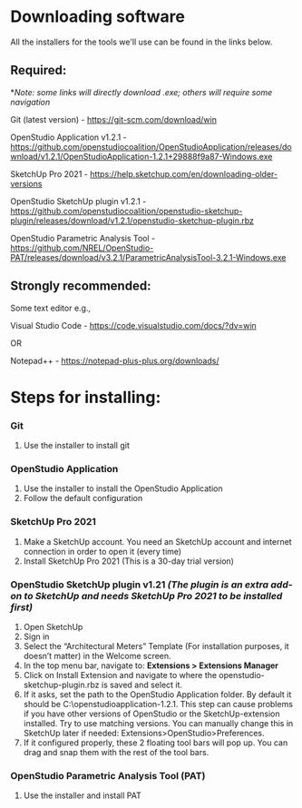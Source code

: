 
# Downloading software
All the installers for the tools we'll use can be found in the links below.

## Required:

**Note: some links will directly download .exe; others will require some navigation*

Git (latest version) - https://git-scm.com/download/win 
  
OpenStudio Application v1.2.1 - https://github.com/openstudiocoalition/OpenStudioApplication/releases/download/v1.2.1/OpenStudioApplication-1.2.1+29888f9a87-Windows.exe

SketchUp Pro 2021 - https://help.sketchup.com/en/downloading-older-versions 

OpenStudio SketchUp plugin v1.2.1 - https://github.com/openstudiocoalition/openstudio-sketchup-plugin/releases/download/v1.2.1/openstudio-sketchup-plugin.rbz

OpenStudio Parametric Analysis Tool - https://github.com/NREL/OpenStudio-PAT/releases/download/v3.2.1/ParametricAnalysisTool-3.2.1-Windows.exe

## Strongly recommended: 
Some text editor e.g.,

Visual Studio Code - https://code.visualstudio.com/docs/?dv=win

OR

Notepad++ - https://notepad-plus-plus.org/downloads/



# Steps for installing:
### Git
1.	Use the installer to install git

### OpenStudio Application
1.	Use the installer to install the OpenStudio Application
2.	Follow the default configuration

### SketchUp Pro 2021
1.	Make a SketchUp account. You need an SketchUp account and internet connection in order to open it (every time) 
2.	Install SketchUp Pro 2021 (This is a 30-day trial version)

### OpenStudio SketchUp plugin v1.21 *(The plugin is an extra add-on to SketchUp and needs SketchUp Pro 2021 to be installed first)*
1.	Open SketchUp
2.	Sign in
3.	Select the “Architectural Meters” Template (For installation purposes, it doesn’t matter) in the Welcome screen.
4.	In the top menu bar, navigate to: **Extensions > Extensions Manager**
5.	Click on Install Extension and navigate to where the openstudio-sketchup-plugin.rbz is saved and select it.
6.	If it asks, set the path to the OpenStudio Application folder. By default it should be C:\openstudioapplication-1.2.1. This step can cause problems if you have other versions of OpenStudio or the SketchUp-extension installed. Try to use matching versions. You can manually change this in SketchUp later if needed: Extensions>OpenStudio>Preferences.
7.	If it configured properly, these 2 floating tool bars will pop up. You can drag and snap them with the rest of the tool bars.
 
### OpenStudio Parametric Analysis Tool (PAT)
1.	Use the installer and install PAT
